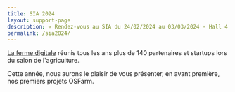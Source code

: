 ```yaml
---
title: SIA 2024
layout: support-page
description: « Rendez-vous au SIA du 24/02/2024 au 03/03/2024 - Hall 4 »
permalink: /sia2024/
---
```

[La ferme digitale](https://www.lafermedigitale.fr/) réunis tous les ans plus de 140 partenaires et startups lors du salon de l'agriculture.

Cette année, nous aurons le plaisir de vous présenter, en avant première, nos premiers projets OSFarm.